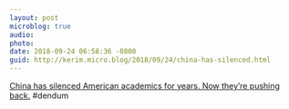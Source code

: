 ```yaml
---
layout: post
microblog: true
audio: 
photo: 
date: 2018-09-24 06:58:36 -0800
guid: http://kerim.micro.blog/2018/09/24/china-has-silenced.html
---
```

[China has silenced American academics for years. Now they’re pushing back.](https://www.washingtonpost.com/opinions/global-opinions/china-has-silenced-american-academics-for-years-now-theyre-pushing-back/2018/09/23/9834fac8-bdcc-11e8-be70-52bd11fe18af_story.html?utm_term=.745ccdeaed89) #dendum
